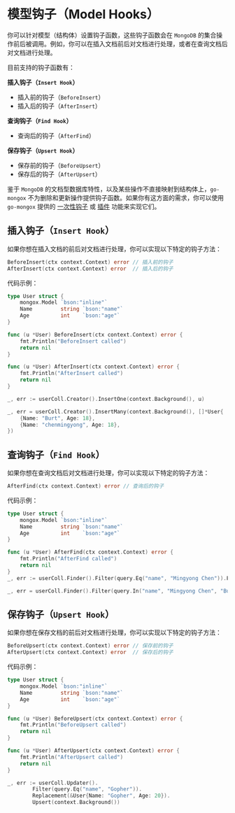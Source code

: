 # 模型钩子（Model Hooks）
你可以针对模型（结构体）设置钩子函数，这些钩子函数会在 `MongoDB` 的集合操作前后被调用。例如，你可以在插入文档前后对文档进行处理，或者在查询文档后对文档进行处理。

目前支持的钩子函数有：

**插入钩子（`Insert Hook`）**
- 插入前的钩子（`BeforeInsert`）
- 插入后的钩子（`AfterInsert`）

**查询钩子（`Find Hook`）**
- 查询后的钩子（`AfterFind`）

**保存钩子（`Upsert Hook`）**
- 保存前的钩子（`BeforeUpsert`）
- 保存后的钩子（`AfterUpsert`）

鉴于 `MongoDB` 的文档型数据库特性，以及某些操作不直接映射到结构体上，`go-mongox` 不为删除和更新操作提供钩子函数。如果你有这方面的需求，你可以使用 `go-mongox` 提供的 [一次性钩子](./one-time-hooks) 或 [插件](../plugins/plugins) 功能来实现它们。
## 插入钩子（`Insert Hook`）
如果你想在插入文档的前后对文档进行处理，你可以实现以下特定的钩子方法：
```go
BeforeInsert(ctx context.Context) error // 插入前的钩子
AfterInsert(ctx context.Context) error  // 插入后的钩子
```

代码示例：

```go
type User struct {
	mongox.Model `bson:"inline"`
	Name         string `bson:"name"`
	Age          int    `bson:"age"`
}

func (u *User) BeforeInsert(ctx context.Context) error {
	fmt.Println("BeforeInsert called")
	return nil
}

func (u *User) AfterInsert(ctx context.Context) error {
	fmt.Println("AfterInsert called")
	return nil
}

_, err := userColl.Creator().InsertOne(context.Background(), u)

_, err = userColl.Creator().InsertMany(context.Background(), []*User{
    {Name: "Burt", Age: 18},
    {Name: "chenmingyong", Age: 18},
})

```

## 查询钩子（`Find Hook`）
如果你想在查询文档后对文档进行处理，你可以实现以下特定的钩子方法：
```go
AfterFind(ctx context.Context) error // 查询后的钩子
```

代码示例：

```go
type User struct {
	mongox.Model `bson:"inline"`
	Name         string `bson:"name"`
	Age          int    `bson:"age"`
}

func (u *User) AfterFind(ctx context.Context) error {
	fmt.Println("AfterFind called")
	return nil
}
_, err := userColl.Finder().Filter(query.Eq("name", "Mingyong Chen")).FindOne(context.Background())

_, err = userColl.Finder().Filter(query.In("name", "Mingyong Chen", "Burt")).Find(context.Background())

```

## 保存钩子（`Upsert Hook`）
如果你想在保存文档的前后对文档进行处理，你可以实现以下特定的钩子方法：
```go
BeforeUpsert(ctx context.Context) error // 保存前的钩子
AfterUpsert(ctx context.Context) error  // 保存后的钩子
```

代码示例：

```go
type User struct {
	mongox.Model `bson:"inline"`
	Name         string `bson:"name"`
	Age          int    `bson:"age"`
}

func (u *User) BeforeUpsert(ctx context.Context) error {
	fmt.Println("BeforeUpsert called")
	return nil
}

func (u *User) AfterUpsert(ctx context.Context) error {
	fmt.Println("AfterUpsert called")
	return nil
}

_, err := userColl.Updater().
		Filter(query.Eq("name", "Gopher")).
		Replacement(&User{Name: "Gopher", Age: 20}).
		Upsert(context.Background())
```